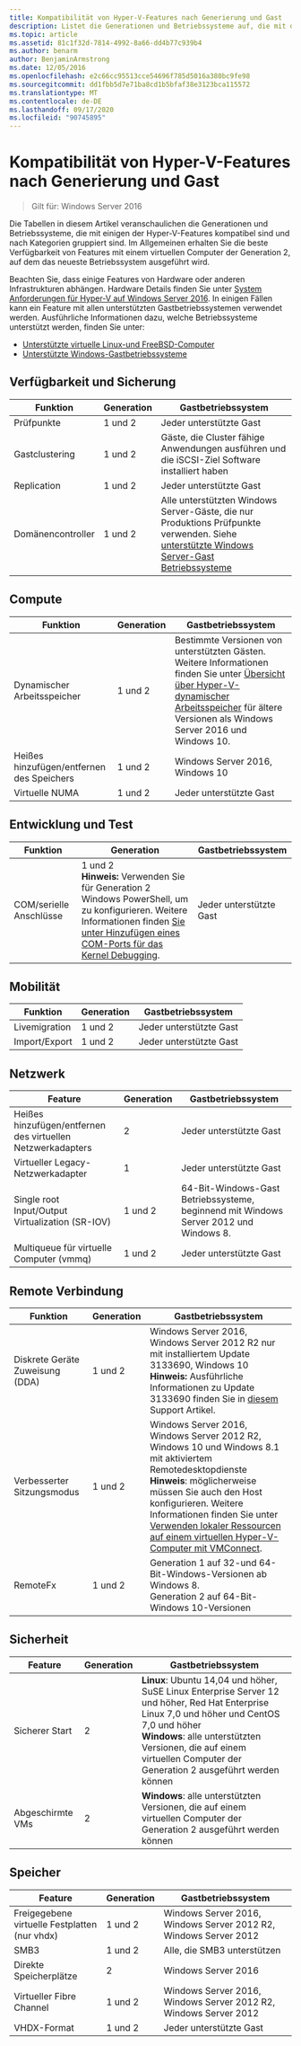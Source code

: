 ```yaml
---
title: Kompatibilität von Hyper-V-Features nach Generierung und Gast
description: Listet die Generationen und Betriebssysteme auf, die mit den wichtigsten Hyper-V-Features kompatibel sind.
ms.topic: article
ms.assetid: 81c1f32d-7814-4992-8a66-dd4b77c939b4
ms.author: benarm
author: BenjaminArmstrong
ms.date: 12/05/2016
ms.openlocfilehash: e2c66cc95513cce54696f785d5016a380bc9fe98
ms.sourcegitcommit: dd1fbb5d7e71ba8cd1b5bfaf38e3123bca115572
ms.translationtype: MT
ms.contentlocale: de-DE
ms.lasthandoff: 09/17/2020
ms.locfileid: "90745895"
---
```

# <a name="hyper-v-feature-compatibility-by-generation-and-guest"></a>Kompatibilität von Hyper-V-Features nach Generierung und Gast

>Gilt für: Windows Server 2016

Die Tabellen in diesem Artikel veranschaulichen die Generationen und Betriebssysteme, die mit einigen der Hyper-V-Features kompatibel sind und nach Kategorien gruppiert sind. Im Allgemeinen erhalten Sie die beste Verfügbarkeit von Features mit einem virtuellen Computer der Generation 2, auf dem das neueste Betriebssystem ausgeführt wird.

Beachten Sie, dass einige Features von Hardware oder anderen Infrastrukturen abhängen. Hardware Details finden Sie unter [System Anforderungen für Hyper-V auf Windows Server 2016](System-requirements-for-Hyper-V-on-Windows.md). In einigen Fällen kann ein Feature mit allen unterstützten Gastbetriebssystemen verwendet werden. Ausführliche Informationen dazu, welche Betriebssysteme unterstützt werden, finden Sie unter:

* [Unterstützte virtuelle Linux-und FreeBSD-Computer](Supported-Linux-and-FreeBSD-virtual-machines-for-Hyper-V-on-Windows.md)
* [Unterstützte Windows-Gastbetriebssysteme](Supported-Windows-guest-operating-systems-for-Hyper-V-on-Windows.md)

## <a name="availability-and-backup"></a>Verfügbarkeit und Sicherung

Funktion  | Generation | Gastbetriebssystem
------------- | ------------- | -----------
Prüfpunkte | 1 und 2 | Jeder unterstützte Gast
Gastclustering | 1 und 2 | Gäste, die Cluster fähige Anwendungen ausführen und die iSCSI-Ziel Software installiert haben
Replication | 1 und 2 | Jeder unterstützte Gast
Domänencontroller | 1 und 2 | Alle unterstützten Windows Server-Gäste, die nur Produktions Prüfpunkte verwenden. Siehe [unterstützte Windows Server-Gast Betriebssysteme](./supported-windows-guest-operating-systems-for-hyper-v-on-windows.md#supported-windows-server-guest-operating-systems)

## <a name="compute"></a>Compute

Funktion  | Generation | Gastbetriebssystem
------------- | ------------- | -----------
Dynamischer Arbeitsspeicher | 1 und 2 | Bestimmte Versionen von unterstützten Gästen. Weitere Informationen finden Sie unter [Übersicht über Hyper-V-dynamischer Arbeitsspeicher](/previous-versions/windows/it-pro/windows-server-2012-R2-and-2012/hh831766(v=ws.11)) für ältere Versionen als Windows Server 2016 und Windows 10.
Heißes hinzufügen/entfernen des Speichers | 1 und 2 | Windows Server 2016, Windows 10
Virtuelle NUMA | 1 und 2 | Jeder unterstützte Gast

## <a name="development-and-test"></a>Entwicklung und Test
Funktion  | Generation | Gastbetriebssystem
------------- | ------------- | -----------
COM/serielle Anschlüsse | 1 und 2 <br>**Hinweis:** Verwenden Sie für Generation 2 Windows PowerShell, um zu konfigurieren. Weitere Informationen finden [Sie unter Hinzufügen eines COM-Ports für das Kernel Debugging](./plan/should-i-create-a-generation-1-or-2-virtual-machine-in-hyper-v.md#add-a-com-port-for-kernel-debugging). | Jeder unterstützte Gast

## <a name="mobility"></a>Mobilität

Funktion  | Generation | Gastbetriebssystem
------------- | ------------- | -----------
Livemigration  | 1 und 2 |  Jeder unterstützte Gast
Import/Export | 1 und 2 |  Jeder unterstützte Gast

## <a name="networking"></a>Netzwerk

Feature  | Generation | Gastbetriebssystem
------------- | ------------- | -----------
Heißes hinzufügen/entfernen des virtuellen Netzwerkadapters | 2 | Jeder unterstützte Gast
Virtueller Legacy-Netzwerkadapter | 1 | Jeder unterstützte Gast
Single root Input/Output Virtualization (SR-IOV) | 1 und 2 | 64-Bit-Windows-Gast Betriebssysteme, beginnend mit Windows Server 2012 und Windows 8.
Multiqueue für virtuelle Computer (vmmq) | 1 und 2  | Jeder unterstützte Gast

## <a name="remote-connection-experience"></a>Remote Verbindung

Funktion  | Generation | Gastbetriebssystem
------------- | ------------- | -----------
Diskrete Geräte Zuweisung (DDA) | 1 und 2 | Windows Server 2016, Windows Server 2012 R2 nur mit installiertem Update 3133690, Windows 10 <br> **Hinweis:** Ausführliche Informationen zu Update 3133690 finden Sie in [diesem](https://support.microsoft.com/kb/3133690) Support Artikel.
Verbesserter Sitzungsmodus | 1 und 2 | Windows Server 2016, Windows Server 2012 R2, Windows 10 und Windows 8.1 mit aktiviertem Remotedesktopdienste <br>**Hinweis**: möglicherweise müssen Sie auch den Host konfigurieren. Weitere Informationen finden Sie unter [Verwenden lokaler Ressourcen auf einem virtuellen Hyper-V-Computer mit VMConnect](./learn-more/Use-local-resources-on-Hyper-V-virtual-machine-with-VMConnect.md).
RemoteFx | 1 und 2 | Generation 1 auf 32-und 64-Bit-Windows-Versionen ab Windows 8. <br> Generation 2 auf 64-Bit-Windows 10-Versionen

## <a name="security"></a>Sicherheit

Feature  | Generation | Gastbetriebssystem
------------- | ------------- | -----------
Sicherer Start | 2 | **Linux**: Ubuntu 14,04 und höher, SuSE Linux Enterprise Server 12 und höher, Red Hat Enterprise Linux 7,0 und höher und CentOS 7,0 und höher<br>**Windows**: alle unterstützten Versionen, die auf einem virtuellen Computer der Generation 2 ausgeführt werden können
Abgeschirmte VMs | 2 | **Windows**: alle unterstützten Versionen, die auf einem virtuellen Computer der Generation 2 ausgeführt werden können

## <a name="storage"></a>Speicher

Feature  | Generation | Gastbetriebssystem
------------- | ------------- | -----------
Freigegebene virtuelle Festplatten (nur vhdx) | 1 und 2  | Windows Server 2016, Windows Server 2012 R2, Windows Server 2012
SMB3 | 1 und 2 | Alle, die SMB3 unterstützen
Direkte Speicherplätze | 2 | Windows Server 2016
Virtueller Fibre Channel | 1 und 2 | Windows Server 2016, Windows Server 2012 R2, Windows Server 2012
VHDX-Format | 1 und 2 | Jeder unterstützte Gast
